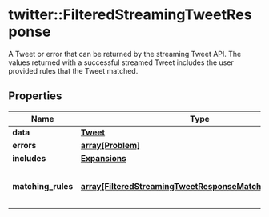 # twitter::FilteredStreamingTweetResponse

A Tweet or error that can be returned by the streaming Tweet API. The values returned with a successful streamed Tweet includes the user provided rules that the Tweet matched.

## Properties
Name | Type | Description | Notes
------------ | ------------- | ------------- | -------------
**data** | [**Tweet**](Tweet.md) |  | [optional] 
**errors** | [**array[Problem]**](Problem.md) |  | [optional] 
**includes** | [**Expansions**](Expansions.md) |  | [optional] 
**matching_rules** | [**array[FilteredStreamingTweetResponseMatchingRulesInner]**](FilteredStreamingTweetResponse_matching_rules_inner.md) | The list of rules which matched the Tweet | [optional] 


